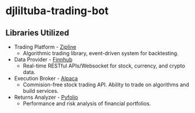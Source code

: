 # djliltuba-trading-bot

## Libraries Utilized

-   Trading Platform  - [Zipline](https://github.com/quantopian/zipline)
    - Algorithmic trading library, event-driven system for backtesting.
-   Data Provider     - [Finnhub](https://finnhub.io/)
    - Real-time RESTful APIs/Websocket for stock, currency, and crypto data.
-   Execution Broker  - [Alpaca](https://alpaca.markets/) 
    - Commision-free stock trading API. Ability to trade on algorithms and build services.
-   Returns Analyzer  - [Pyfolio](https://github.com/quantopian/pyfolio)
    - Performance and risk analysis of financial portfolios.
